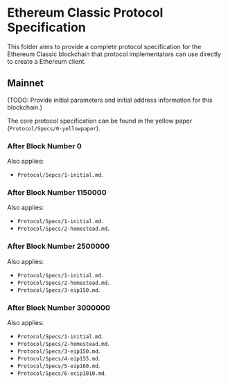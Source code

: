 # Ethereum Classic Protocol Specification

This folder aims to provide a complete protocol specification for the
Ethereum Classic blockchain that protocol implementators can use
directly to create a Ethereum client.

## Mainnet

(TODO: Provide initial parameters and initial address information for
this blockchain.)

The core protocol specification can be found in the yellow paper
(`Protocol/Specs/0-yellowpaper`).

### After Block Number 0

Also applies:

* `Protocol/Sepcs/1-initial.md`.

### After Block Number 1150000

Also applies:

* `Protocol/Specs/1-initial.md`.
* `Protocol/Specs/2-homestead.md`.

### After Block Number 2500000

Also applies:

* `Protocol/Specs/1-initial.md`.
* `Protocol/Specs/2-homestead.md`.
* `Protocol/Specs/3-eip150.md`.

### After Block Number 3000000

Also applies:

* `Protocol/Specs/1-initial.md`.
* `Protocol/Specs/2-homestead.md`.
* `Protocol/Specs/3-eip150.md`.
* `Protocol/Specs/4-eip155.md`.
* `Protocol/Specs/5-eip160.md`.
* `Protocol/Specs/6-ecip1010.md`.
